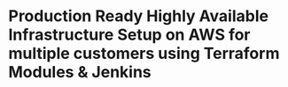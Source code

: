 # Production Ready Highly Available Infrastructure Setup on AWS for multiple customers using Terraform Modules & Jenkins
